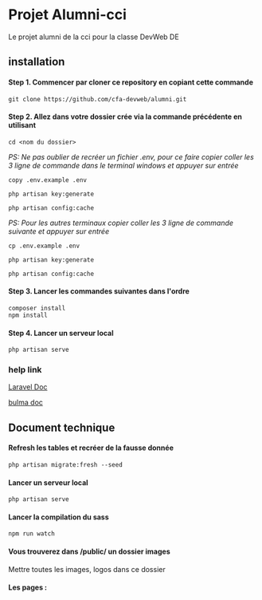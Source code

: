 # Projet Alumni-cci

<p>Le projet alumni de la cci pour la classe DevWeb DE</p>


## installation

#### Step 1. Commencer par cloner ce repository en copiant cette commande
`git clone https://github.com/cfa-devweb/alumni.git`

#### Step 2. Allez dans votre dossier crée via la commande précédente en utilisant 
`cd <nom du dossier>`


*PS: Ne pas oublier de recréer un fichier .env, pour ce faire copier coller les 3 ligne de commande dans le terminal windows et appuyer sur entrée*

```
copy .env.example .env

php artisan key:generate

php artisan config:cache
```

*PS: Pour les autres terminaux copier coller les 3 ligne de commande suivante et appuyer sur entrée*

```
cp .env.example .env

php artisan key:generate

php artisan config:cache
```

#### Step 3. Lancer les commandes suivantes dans l'ordre


`composer install`  
`npm install`


#### Step 4. Lancer un serveur local


`php artisan serve`

### help link

[Laravel Doc](https://laravel.com/) 

[bulma doc](https://bulma.io/)


## Document technique

#### Refresh les tables et recréer de la fausse donnée
`php artisan migrate:fresh --seed`

#### Lancer un serveur local

`php artisan serve`

#### Lancer la compilation du sass

`npm run watch`

#### Vous trouverez dans /public/ un dossier images

<p> Mettre toutes les images, logos dans ce dossier </p>

#### Les pages :

